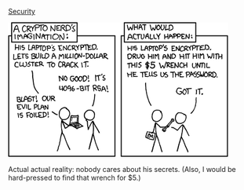 [Security](https://xkcd.com/538)

![Security](./random_comic.png)

Actual actual reality: nobody cares about his secrets.  (Also, I would be hard-pressed to find that wrench for $5.)

